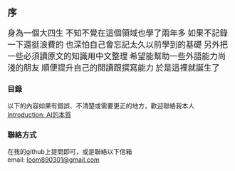 ## 序
<font face="微軟雅黑" size=4>
身為一個大四生   
不知不覺在這個領域也學了兩年多
如果不記錄一下還挺浪費的  
也深怕自己會忘記太久以前學到的基礎  
另外把一些必須讀原文的知識用中文整理  
希望能幫助一些外語能力尚淺的朋友  
順便提升自己的閱讀跟撰寫能力  
於是這裡就誕生了</font>  

### 目錄

以下的內容如果有錯誤、不清楚或需要更正的地方，歡迎聯絡我本人  
[Introduction: AI的本質](https://jacksonchen890301.github.io/Jackson-Domain/Introduction)

### 聯絡方式
在我的github上提問即可，或是聯絡以下信箱  
email: loom890301@gmail.com
